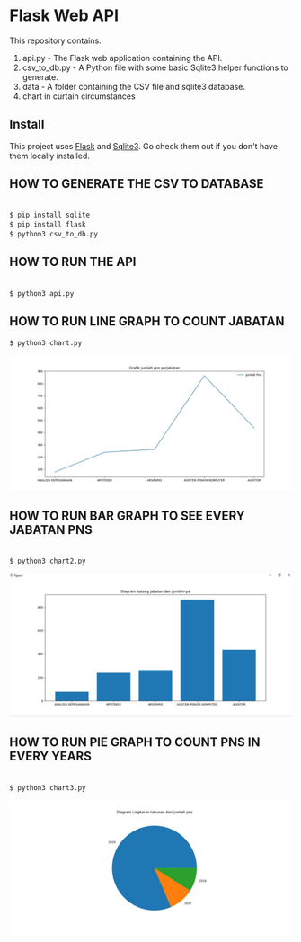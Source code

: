 # Flask Web API

This repository contains:
1. api.py - The Flask web application containing the API.
2. csv_to_db.py - A Python file with some basic Sqlite3 helper functions to generate.
3. data - A folder containing the CSV file and sqlite3 database.
3. chart in curtain circumstances

## Install

This project uses [Flask](https://pypi.org/project/Flask/) and [Sqlite3](https://pypi.org/project/pysqlite/). Go check them out if you don't have them locally installed.


## HOW TO GENERATE THE CSV TO DATABASE
```sh

$ pip install sqlite
$ pip install flask
$ python3 csv_to_db.py
```

## HOW TO RUN THE API 
```sh

$ python3 api.py
```

## HOW TO RUN LINE GRAPH TO COUNT JABATAN 
```sh
$ python3 chart.py
```
![alt text](https://github.com/faurelgema/simple_api_and_graph_jumlah_pns/blob/main/chart1.jpg)

## HOW TO RUN BAR GRAPH TO SEE EVERY JABATAN PNS
```sh

$ python3 chart2.py
```
![alt text](https://github.com/faurelgema/simple_api_and_graph_jumlah_pns/blob/main/chart2.jpg)

## HOW TO RUN PIE GRAPH TO COUNT PNS IN EVERY YEARS
```sh

$ python3 chart3.py
```

![alt text](https://github.com/faurelgema/simple_api_and_graph_jumlah_pns/blob/main/chart3.jpg)
